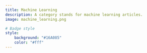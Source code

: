 ```yaml
---
title: Machine Learning
description: A category stands for machine learning articles.
image: machine_learning.png

# Badge style
style:
    background: "#16A085"
    color: "#fff"
---
```

